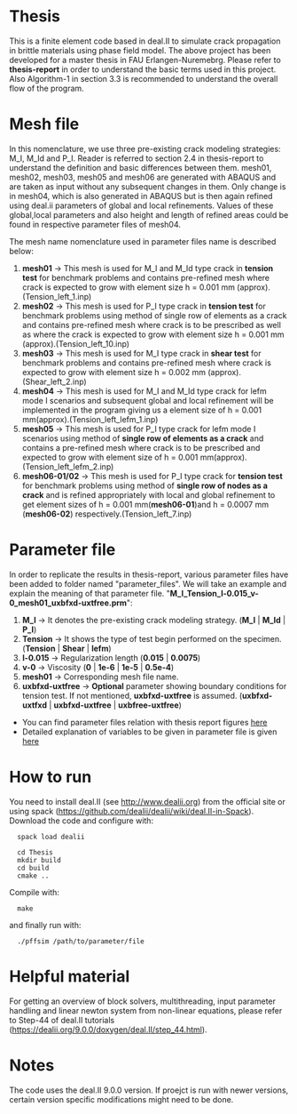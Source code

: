 # Thesis

This is a finite element code based in deal.II to simulate crack propagation in brittle materials using phase field model. 
The above project has been developed for a master thesis in FAU Erlangen-Nuremebrg.
Please refer to **thesis-report** in order to understand the basic terms used in this project. Also Algorithm-1 in section 3.3 is recommended to understand the overall flow of the program.

# Mesh file
In this nomenclature, we use three pre-existing crack modeling strategies: M_I, M_Id and P_I. Reader is referred to section 2.4 in thesis-report to understand the definition and basic differences between them. mesh01, mesh02, mesh03, mesh05 and mesh06 are generated with ABAQUS and are taken as input without any subsequent changes in them. Only change is in mesh04, which is also generated in ABAQUS but is then again refined using deal.ii parameters of global and local refinements. Values of these global,local parameters and also height and length of refined areas could be found in respective parameter files of mesh04.

The mesh name nomenclature used in parameter files name is described below:
1. **mesh01** -> This mesh is used for M_I and M_Id type crack in **tension test** for benchmark problems and contains pre-refined mesh where crack is expected to grow with element size h = 0.001 mm (approx).(Tension_left_1.inp)
2. **mesh02** -> This mesh is used for P_I type crack in **tension test** for benchmark problems using method of single row of elements as a crack and contains pre-refined mesh where crack is to be prescribed as well as where the crack is expected to grow with element size h = 0.001 mm (approx).(Tension_left_10.inp)
3. **mesh03** -> This mesh is used for M_I type crack in **shear test** for benchmark problems and contains pre-refined mesh where crack is expected to grow with element size h = 0.002 mm (approx).(Shear_left_2.inp)
4. **mesh04** -> This mesh is used for M_I and M_Id type crack for lefm mode I scenarios and subsequent global and local refinement will be implemented in the program giving us a element size of h = 0.001 mm(approx).(Tension_left_lefm_1.inp)
5. **mesh05** -> This mesh is used for P_I type crack for lefm mode I scenarios using method of **single row of elements as a crack** and contains a pre-refined mesh where crack is to be prescribed and expected to grow with element size of h = 0.001 mm(approx).(Tension_left_lefm_2.inp)
6. **mesh06-01/02** -> This mesh is used for P_I type crack for **tension test** for benchmark problems using method of **single row of nodes as a crack**  and is refined appropriately with local and global refinement to get element sizes of h = 0.001 mm(**mesh06-01**)and h = 0.0007 mm (**mesh06-02**) respectively.(Tension_left_7.inp)  

# Parameter file
In order to replicate the results in thesis-report, various parameter files have been added to folder named "parameter_files". 
We will take an example and explain the meaning of that parameter file. 
"**M_I_Tension_l-0.015_v-0_mesh01_uxbfxd-uxtfree.prm**":
1. **M_I** -> It denotes the pre-existing crack modeling strategy. (**M_I** | **M_Id** | **P_I**)
2. **Tension** -> It shows the type of test begin performed on the specimen. (**Tension** | **Shear** | **lefm**)
3. **l-0.015** -> Regularization length (**0.015** | **0.0075**)
4. **v-0** -> Viscosity (**0** | **1e-6** | **1e-5** | **0.5e-4**)
5. **mesh01** -> Corresponding mesh file name.
6. **uxbfxd-uxtfree** -> **Optional** parameter showing boundary conditions for tension test. If not mentioned, **uxbfxd-uxtfree** is assumed. (**uxbfxd-uxtfxd** | **uxbfxd-uxtfree** | **uxbfree-uxtfree**)

- You can find parameter files relation with thesis report figures [here](doc/Figures.md)
- Detailed explanation of variables to be given in parameter file is given [here](doc/Parameter.md) 


# How to run

You need to install deal.II (see http://www.dealii.org) from the official site or using spack (https://github.com/dealii/dealii/wiki/deal.II-in-Spack). 
Download the code and configure with:
```
  spack load dealii
```
```
  cd Thesis
  mkdir build
  cd build
  cmake ..
```
Compile with:
```
  make
```
and finally run with:
```
  ./pffsim /path/to/parameter/file
```

# Helpful material
For getting an overview of block solvers, multithreading, input parameter handling and linear newton system from non-linear equations, 
please refer to Step-44 of deal.II tutorials (https://dealii.org/9.0.0/doxygen/deal.II/step_44.html).

# Notes
The code uses the deal.II 9.0.0 version. If proejct is run with newer versions, certain version specific modifications
might need to be done.

